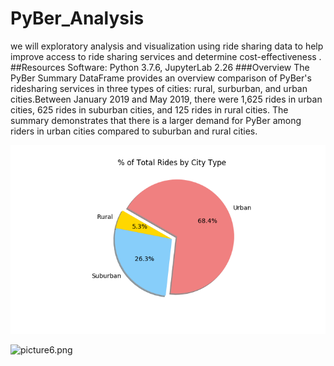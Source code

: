 # PyBer_Analysis
we will exploratory analysis and visualization using ride sharing data to help improve access to ride sharing services and determine cost-effectiveness .
##Resources
Software: Python 3.7.6, JupyterLab 2.26
###Overview
The PyBer Summary DataFrame provides an overview comparison of PyBer's ridesharing services in three types of cities: rural, surburban, and urban cities.Between January 2019 and May 2019, there were 1,625 rides in urban cities, 625 rides in suburban cities, and 125 rides in rural cities.  The summary demonstrates that there is a larger demand for PyBer among riders in urban cities compared to suburban and rural cities.

![pic6.png](/Resources/pic6.png)<br/>

![picture6.png](/Resources/picture6.png)<br/>

